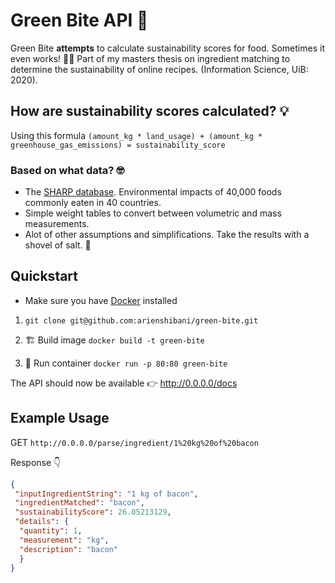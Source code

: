 # Green Bite API 🌱
Green Bite __attempts__ to calculate sustainability scores for food. Sometimes it even works! 🤷‍♂️ Part of my masters thesis on ingredient matching to determine the sustainability of online recipes. (Information Science, UiB: 2020).

## How are sustainability scores calculated? 💡
Using this formula
`(amount_kg * land_usage) + (amount_kg * greenhouse_gas_emissions) = sustainability_score`

### Based on what data? 🤓

* The [SHARP database](https://www.sciencedirect.com/science/article/pii/S2352340919309722). Environmental impacts of 40,000 foods commonly eaten in 40 countries.
* Simple weight tables to convert between volumetric and mass measurements.
* Alot of other assumptions and simplifications. Take the results with a shovel of salt. 🧂

## Quickstart
* Make sure you have [Docker](https://www.docker.com/get-started) installed 

1. `git clone git@github.com:arienshibani/green-bite.git`

2. 🏗️ Build image `docker build -t green-bite` 

3. 🐋 Run container  `docker run -p 80:80 green-bite`

The API should now be available 👉 http://0.0.0.0/docs

## Example Usage

GET `http://0.0.0.0/parse/ingredient/1%20kg%20of%20bacon`

Response 👇

```json
{
 "inputIngredientString": "1 kg of bacon",
 "ingredientMatched": "bacon",
 "sustainabilityScore": 26.05213129,
 "details": {
  "quantity": 1,
  "measurement": "kg",
  "description": "bacon"
  }
}
```
